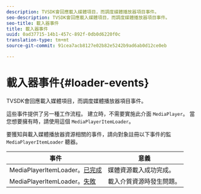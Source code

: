 ```yaml
---
description: TVSDK會回應載入媒體項目，而調度媒體播放器項目事件。
seo-description: TVSDK會回應載入媒體項目，而調度媒體播放器項目事件。
seo-title: 載入器事件
title: 載入器事件
uuid: 0ad37715-14b1-457c-892f-0db0d6220f0c
translation-type: tm+mt
source-git-commit: 91cea7acb8127e02b82e5242b9ad6ab0d12ce0eb

---
```



# 載入器事件{#loader-events}

TVSDK會回應載入媒體項目，而調度媒體播放器項目事件。

這些事件提供了另一種工作流程。 建立時，不需要實施此介面 `MediaPlayer`。 當您想要擁有時，請使用這個 `MediaPlayerItemLoader`。

要獲知與載入媒體播放器資源相關的事件，請向對象註冊以下事件的監 `MediaPlayerItemLoader` 聽器。

| 事件 | 意義 |
|---|---|
| MediaPlayerItemLoader。[已完成](https://help.adobe.com/en_US/primetime/api/psdk/asdoc-dhls_1.4/com/adobe/mediacore/MediaPlayerItemLoader.html#event:completed) | 媒體資源載入成功完成。 |
| MediaPlayerItemLoader。[失敗](https://help.adobe.com/en_US/primetime/api/psdk/asdoc-dhls_1.4/com/adobe/mediacore/MediaPlayerItemLoader.html#event:failed) | 載入介質資源時發生問題。 |